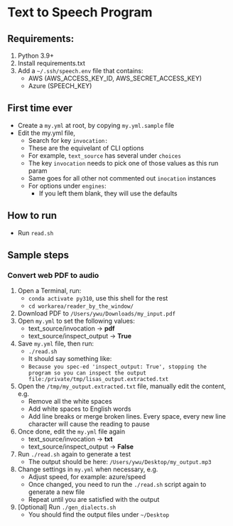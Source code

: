 # Text to Speech Program

## Requirements:
1. Python 3.9+
2. Install requirements.txt
3. Add a `~/.ssh/speech.env` file that contains:
   - AWS (AWS_ACCESS_KEY_ID, AWS_SECRET_ACCESS_KEY)
   - Azure (SPEECH_KEY)

## First time ever
- Create a `my.yml` at root, by copying `my.yml.sample` file
- Edit the my.yml file, 
  - Search for key `invocation:`
  - These are the equivelant of CLI options
  - For example, `text_source` has several under `choices`
  - The key `invocation` needs to pick one of those values as this run param
  - Same goes for all other not commented out `inocation` instances
  - For options under `engines`:
    - If you left them blank, they will use the defaults

## How to run
- Run `read.sh`

<div style="page-break-after: always"></div>

## Sample steps

### Convert web PDF to audio
1. Open a Terminal, run:
   - `conda activate py310`, use this shell for the rest
   - `cd workarea/reader_by_the_window/`
2. Download PDF to `/Users/ywu/Downloads/my_input.pdf`
3. Open `my.yml` to set the following values:
   - text_source/invocation -> **pdf**
   - text_source/inspect_output -> **True**
4. Save `my.yml` file, then run:
    - `./read.sh`
    - It should say something like:
    - ```Because you spec-ed 'inspect_output: True', stopping the program so you can inspect the output file:/private/tmp/lisas_output.extracted.txt```
5. Open the `/tmp/my_output.extracted.txt` file, manually edit the content, e.g.
    - Remove all the white spaces
    - Add white spaces to English words
    - Add line breaks or merge broken lines. Every space, every new line character will cause the reading to pause
6. Once done, edit the `my.yml` file again
    - text_source/invocation -> **txt**
    - text_source/inspect_output -> **False**
7. Run `./read.sh` again to generate a test
    - The output should be here: `/Users/ywu/Desktop/my_output.mp3`
8. Change settings in `my.yml` when necessary, e.g.
   - Adjust speed, for example: azure/speed
   - Once changed, you need to run the `./read.sh` script again to generate a new file
   - Repeat until you are satisfied with the output
9. [Optional] Run `./gen_dialects.sh`
   - You should find the output files under `~/Desktop`
